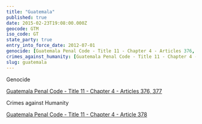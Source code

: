 ```yaml
---
title: "Guatemala"
published: true
date: 2015-02-23T19:08:00.000Z
geocode: GTM
iso_code: GT
state_party: true
entry_into_force_date: 2012-07-01
genocide: [Guatemala Penal Code - Title 11 - Chapter 4 - Articles 376, 377](https://iccdb.hrlc.net/data/doc/656/)
crimes_against_humanity: [Guatemala Penal Code - Title 11 - Chapter 4 - Article 378](https://iccdb.hrlc.net/data/doc/656/)
slug: guatemala
---
```

Genocide

[Guatemala Penal Code - Title 11 - Chapter 4 - Articles 376, 377](https://iccdb.hrlc.net/data/doc/656/)

Crimes against Humanity

[Guatemala Penal Code - Title 11 - Chapter 4 - Article 378](https://iccdb.hrlc.net/data/doc/656/)

